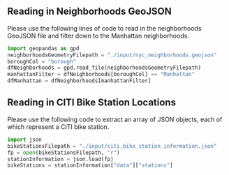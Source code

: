 ## Reading in Neighborhoods GeoJSON
Please use the following lines of code to read in the neighborhoods GeoJSON file and filter down to the Manhattan neighborhoods.
```python
import geopandas as gpd
neighborhoodsGeometryFilepath = "./input/nyc_neighborhoods.geojson"
boroughCol = "borough"
dfNeighborhoods = gpd.read_file(neighborhoodsGeometryFilepath)
manhattanFilter = dfNeighborhoods[boroughCol] == "Manhattan"
dfManhattan = dfNeighborhoods[manhattanFilter]
```

## Reading in CITI Bike Station Locations
Please use the following code to extract an array of JSON objects, each of which represent a CITI bike station.
```python
import json
bikeStationsFilepath = "./input/citi_bike_station_information.json"
fp = open(bikeStationsFilepath, "r")
stationInformation = json.load(fp)
bikeStations = stationInformation["data"]["stations"]
``` 